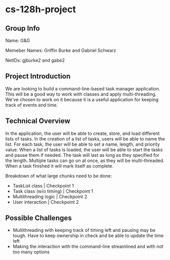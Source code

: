 # cs-128h-project

## Group Info

Name: G&G

Memeber Names: Griffin Burke and Gabriel Schwarz

NetIDs: gjburke2 and gabe2

## Project Introduction

We are looking to build a command-line-based task manager application. This will be a good way to work with classes and apply multi-threading. We've chosen to work on it because it is a useful application for keeping track of events and time.

## Technical Overview

In the application, the user will be able to create, store, and load different lists of tasks. In the creation of a list of tasks, users will be able to name the list. For each task, the user will be able to set a name, length, and priority value. When a list of tasks is loaded, the user will be able to start the tasks and pause them if needed. The task will last as long as they specified for the length. Multiple tasks can go on at once, as they will be multi-threaded. When a task finished it will mark itself as complete.

Breakdown of what large chunks need to be done:
- TaskList class          |  Checkpoint 1
- Task class (w/o timing) |  Checkpoint 1
- Multithreading logic    |  Checkpoint 2
- User interaction        |  Checkpoint 2

## Possible Challenges

- Multithreading with keeping track of timing left and pausing may be tough. Have to keep ownership in check and be able to update the time left
- Making the interaction with the command-line streamlined and with not too many options

